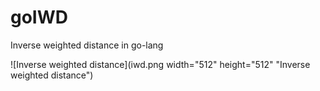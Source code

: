 # goIWD
Inverse weighted distance in go-lang

![Inverse weighted distance](iwd.png width="512" height="512" "Inverse weighted distance")
